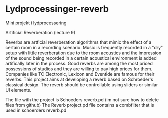 # Lydprocessinger-reverb
Mini projekt i lydprocessering 

Artificial Reverberation (lecture 9)

Reverbs are artficial reverberation algorithms that mimic the effect of a certain room in a recording scenario. Music is frequently recorded in a "dry" setup with little reverberation due to the room acoustics and the impression of the sound being recorded in a certain acoustical environment is added artifically later in the process. Good reverbs are among the most priced possessions of studios and they are willing to pay high prices for them. Companies like TC Electronic, Lexicon and Eventide are famous for their reverbs. This project aims at developing a reverb based on Schroeder's classical design. The reverb should be controllable using sliders or similar UI elements.


The file with the project is Schoeders reverb.pd (im not sure how to delete files from github) 
The Reverb project.pd file contains a combfilter that is used in schoerders reverb.pd
